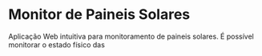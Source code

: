 # Monitor de Paineis Solares

Aplicação Web intuitiva para monitoramento de paineis solares. É possível monitorar o estado físico das